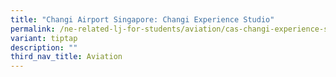 ```yaml
---
title: "Changi Airport Singapore: Changi Experience Studio"
permalink: /ne-related-lj-for-students/aviation/cas-changi-experience-studio/
variant: tiptap
description: ""
third_nav_title: Aviation
---
```


